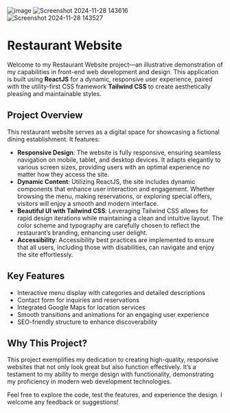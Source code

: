 ![image](https://github.com/user-attachments/assets/c757b31c-44f8-48fe-a1bf-04fbb12e3ffa)
![Screenshot 2024-11-28 143616](https://github.com/user-attachments/assets/cfdefa6b-8ada-4412-8f6a-60b94f1c729a)
![Screenshot 2024-11-28 143527](https://github.com/user-attachments/assets/76e11946-341a-4187-894b-c2ca7091d3ec)

# Restaurant Website  

<p>Welcome to my Restaurant Website project—an illustrative demonstration of my capabilities in front-end web development and design. This application is built using <strong>ReactJS</strong> for a dynamic, responsive user experience, paired with the utility-first CSS framework <strong>Tailwind CSS</strong> to create aesthetically pleasing and maintainable styles.</p>  

<h2>Project Overview</h2>  

<p>This restaurant website serves as a digital space for showcasing a fictional dining establishment. It features:</p>  

<ul>  
    <li><strong>Responsive Design</strong>: The website is fully responsive, ensuring seamless navigation on mobile, tablet, and desktop devices. It adapts elegantly to various screen sizes, providing users with an optimal experience no matter how they access the site.</li>  
    <li><strong>Dynamic Content</strong>: Utilizing ReactJS, the site includes dynamic components that enhance user interaction and engagement. Whether browsing the menu, making reservations, or exploring special offers, visitors will enjoy a smooth and modern interface.</li>  
    <li><strong>Beautiful UI with Tailwind CSS</strong>: Leveraging Tailwind CSS allows for rapid design iterations while maintaining a clean and intuitive layout. The color scheme and typography are carefully chosen to reflect the restaurant’s branding, enhancing user delight.</li>  
    <li><strong>Accessibility</strong>: Accessibility best practices are implemented to ensure that all users, including those with disabilities, can navigate and enjoy the site effortlessly.</li>  
</ul>  

<h2>Key Features</h2>  
<ul>  
    <li>Interactive menu display with categories and detailed descriptions</li>  
    <li>Contact form for inquiries and reservations</li>  
    <li>Integrated Google Maps for location services</li>  
    <li>Smooth transitions and animations for an engaging user experience</li>  
    <li>SEO-friendly structure to enhance discoverability</li>  
</ul>  

<h2>Why This Project?</h2>  
<p>This project exemplifies my dedication to creating high-quality, responsive websites that not only look great but also function effectively. It’s a testament to my ability to merge design with functionality, demonstrating my proficiency in modern web development technologies.</p>  

<p>Feel free to explore the code, test the features, and experience the design. I welcome any feedback or suggestions!</p>
